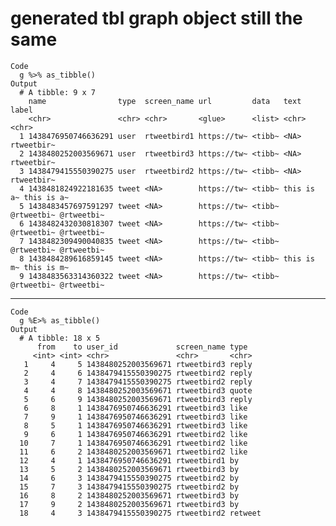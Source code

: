 # generated tbl graph object still the same

    Code
      g %>% as_tibble()
    Output
      # A tibble: 9 x 7
        name                type  screen_name url         data   text       label     
        <chr>               <chr> <chr>       <glue>      <list> <chr>      <chr>     
      1 1438476950746636291 user  rtweetbird1 https://tw~ <tibb~ <NA>       rtweetbir~
      2 1438480252003569671 user  rtweetbird3 https://tw~ <tibb~ <NA>       rtweetbir~
      3 1438479415550390275 user  rtweetbird2 https://tw~ <tibb~ <NA>       rtweetbir~
      4 1438481824922181635 tweet <NA>        https://tw~ <tibb~ this is a~ this is a~
      5 1438483457697591297 tweet <NA>        https://tw~ <tibb~ @rtweetbi~ @rtweetbi~
      6 1438482432030818307 tweet <NA>        https://tw~ <tibb~ @rtweetbi~ @rtweetbi~
      7 1438482309490040835 tweet <NA>        https://tw~ <tibb~ @rtweetbi~ @rtweetbi~
      8 1438484289616859145 tweet <NA>        https://tw~ <tibb~ this is m~ this is m~
      9 1438483563314360322 tweet <NA>        https://tw~ <tibb~ @rtweetbi~ @rtweetbi~

---

    Code
      g %E>% as_tibble()
    Output
      # A tibble: 18 x 5
          from    to user_id             screen_name type   
         <int> <int> <chr>               <chr>       <chr>  
       1     4     5 1438480252003569671 rtweetbird3 reply  
       2     4     6 1438479415550390275 rtweetbird2 reply  
       3     4     7 1438479415550390275 rtweetbird2 reply  
       4     4     8 1438480252003569671 rtweetbird3 quote  
       5     6     9 1438480252003569671 rtweetbird3 reply  
       6     8     1 1438476950746636291 rtweetbird3 like   
       7     9     1 1438476950746636291 rtweetbird3 like   
       8     5     1 1438476950746636291 rtweetbird3 like   
       9     6     1 1438476950746636291 rtweetbird2 like   
      10     7     1 1438476950746636291 rtweetbird2 like   
      11     6     2 1438480252003569671 rtweetbird2 like   
      12     4     1 1438476950746636291 rtweetbird1 by     
      13     5     2 1438480252003569671 rtweetbird3 by     
      14     6     3 1438479415550390275 rtweetbird2 by     
      15     7     3 1438479415550390275 rtweetbird2 by     
      16     8     2 1438480252003569671 rtweetbird3 by     
      17     9     2 1438480252003569671 rtweetbird3 by     
      18     4     3 1438479415550390275 rtweetbird2 retweet

